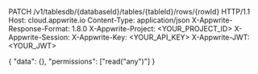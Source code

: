 PATCH /v1/tablesdb/{databaseId}/tables/{tableId}/rows/{rowId} HTTP/1.1
Host: cloud.appwrite.io
Content-Type: application/json
X-Appwrite-Response-Format: 1.8.0
X-Appwrite-Project: <YOUR_PROJECT_ID>
X-Appwrite-Session: 
X-Appwrite-Key: <YOUR_API_KEY>
X-Appwrite-JWT: <YOUR_JWT>

{
  "data": {},
  "permissions": ["read(\"any\")"]
}
